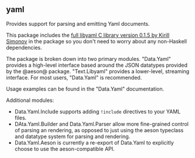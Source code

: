 ## yaml

Provides support for parsing and emitting Yaml documents.

This package includes the [full libyaml C library version 0.1.5 by Kirill
Simonov](http://pyyaml.org/wiki/LibYAML) in the package so you
don't need to worry about any non-Haskell dependencies.

The package is broken down into two primary modules.
"Data.Yaml" provides a high-level interface based
around the JSON datatypes provided by the @aeson@
package. "Text.Libyaml" provides a lower-level,
streaming interface. For most users, "Data.Yaml" is recommended.

Usage examples can be found in the "Data.Yaml" documentation.

Additional modules:

* Data.Yaml.Include supports adding `!include` directives to your YAML files.
* DAta.Yaml.Builder and Data.Yaml.Parser allow more fine-grained control of parsing an rendering, as opposed to just using the aeson typeclass and datatype system for parsing and rendering.
* Data.Yaml.Aeson is currently a re-export of Data.Yaml to explicitly choose to use the aeson-compatible API.
